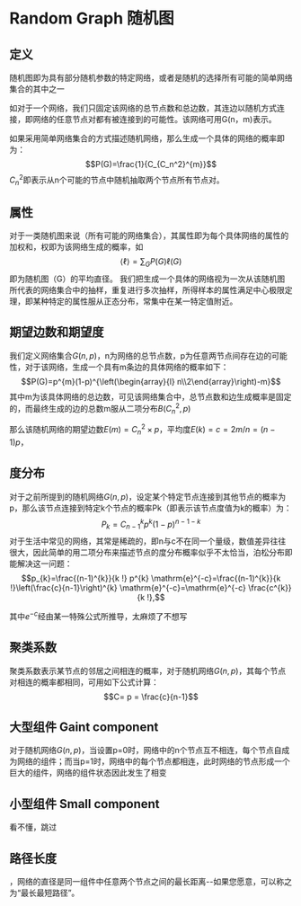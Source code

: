# Random Graph  随机图
## 定义 
随机图即为具有部分随机参数的特定网络，或者是随机的选择所有可能的简单网络集合的其中之一

如对于一个网络，我们只固定该网络的总节点数和总边数，其连边以随机方式连接，即网络的任意节点对都有被连接到的可能性。该网络可用G(n，m)表示。

如果采用简单网络集合的方式描述随机网络，那么生成一个具体的网络的概率即为：
$$P(G)=\frac{1}{C_{C_n^2}^{m}}$$
$C_n^2$即表示从n个可能的节点中随机抽取两个节点所有节点对。

## 属性
对于一类随机图来说（所有可能的网络集合），其属性即为每个具体网络的属性的加权和，权即为该网络生成的概率，如
$$\langle\ell\rangle=\sum_{G} P(G) \ell(G)$$
即为随机图（G）的平均直径。
我们把生成一个具体的网络视为一次从该随机图所代表的网络集合中的抽样，重复进行多次抽样，所得样本的属性满足中心极限定理，即某种特定的属性服从正态分布，常集中在某一特定值附近。

## 期望边数和期望度
我们定义网络集合$G(n,p)$，n为网络的总节点数，p为任意两节点间存在边的可能性，对于该网络，生成一个具有m条边的具体网络的概率如下：
$$P(G)=p^{m}(1-p)^{\left(\begin{array}{l}
n\\2\end{array}\right)-m}$$
其中m为该具体网络的总边数，可见该网络集合中，总节点数和边生成概率是固定的，而最终生成的边的总数m服从二项分布$B(C_n^2 , p)$

那么该随机网络的期望边数$E(m) =C_n^2 \times p$，平均度$E(k)  = c = 2m/n = (n-1)p$，

## 度分布
对于之前所提到的随机网络$G(n,p)$，设定某个特定节点连接到其他节点的概率为p，那么该节点连接到特定k个节点的概率Pk（即表示该节点度值为k的概率）为：
$$P_k = C_{n-1}^kp^k(1-p)^{n-1-k}$$
对于生活中常见的网络，其常是稀疏的，即n与c不在同一个量级，数值差异往往很大，因此简单的用二项分布来描述节点的度分布概率似乎不太恰当，泊松分布即能解决这一问题：
$$p_{k}=\frac{(n-1)^{k}}{k !} p^{k} \mathrm{e}^{-c}=\frac{(n-1)^{k}}{k !}\left(\frac{c}{n-1}\right)^{k} \mathrm{e}^{-c}=\mathrm{e}^{-c} \frac{c^{k}}{k !},$$

其中$e^{-c}$经由某一特殊公式所推导，太麻烦了不想写

## 聚类系数
聚类系数表示某节点的邻居之间相连的概率，对于随机网络$G(n,p)$，其每个节点对相连的概率都相同，可用如下公式计算：
$$C= p = \frac{c}{n-1}$$

## 大型组件 Gaint component
对于随机网络$G(n,p)$，当设置p=0时，网络中的n个节点互不相连，每个节点自成为网络的组件；而当p=1时，网络中的每个节点都相连，此时网络的节点形成一个巨大的组件，网络的组件状态因此发生了相变

## 小型组件 Small component
看不懂，跳过

## 路径长度
，网络的直径是同一组件中任意两个节点之间的最长距离--如果您愿意，可以称之为“最长最短路径”。

